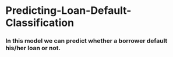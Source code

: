 # Predicting-Loan-Default-Classification
### In this model we can predict whether a borrower default his/her loan or not.
